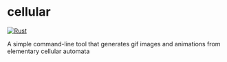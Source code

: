 # cellular

[![Rust](https://github.com/W-A-James/cellular/actions/workflows/rust.yml/badge.svg)](https://github.com/W-A-James/cellular/actions/workflows/rust.yml)

A simple command-line tool that generates gif images and animations from elementary cellular automata
